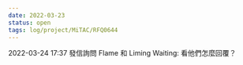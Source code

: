 ```yaml
---
date: 2022-03-23
status: open
tags: log/project/MiTAC/RFQ0644
---
```


2022-03-24 17:37 
發信詢問 Flame 和 Liming
Waiting: 看他們怎麼回覆？